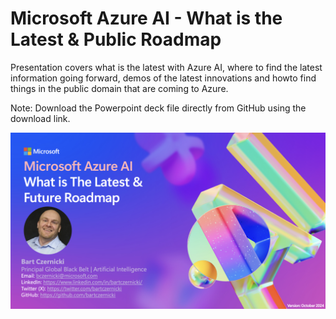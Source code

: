 # Microsoft Azure AI - What is the Latest & Public Roadmap

Presentation covers what is the latest with Azure AI, where to find the latest information going forward, demos of the latest innovations and howto find things in the public domain that are coming to Azure.  

Note: Download the Powerpoint deck file directly from GitHub using the download link. 

![One Pager](https://raw.githubusercontent.com/bartczernicki/ArtificialIntelligence-Presentations/refs/heads/master/GenAI/WhatisTheLatestFutureRoadmap/PresentationCover.png)
